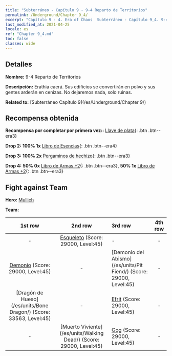 ```yaml
---
title: "Subterráneo - Capítulo 9 - 9-4 Reparto de Territorios"
permalink: /Underground/Chapter 9_4/
excerpt: "Capítulo 9 - 4. Era of Chaos  Subterráneo - Capítulo 9_4. 9-4 Reparto de Territorios"
last_modified_at: 2021-04-25
locale: es
ref: "Chapter 9_4.md"
toc: false
classes: wide
---
```


## Detalles

 **Nombre:** 9-4 Reparto de Territorios

 **Descripción:** Erathia caerá. Sus edificios se convertirán en polvo y sus gentes arderán en cenizas. No dejaremos nada, solo ruinas.

 **Related to:** [Subterráneo Capítulo 9](/es/Underground/Chapter 9/)

## Recompensa obtenida

 **Recompensa por completar por primera vez::** [Llave de plata](/ItemsES/con_693/){: .btn .btn--era3}

 **Drop 2:** **100% 1x** [Libro de Esencias](/ItemsES/mat_39/){: .btn .btn--era4}

 **Drop 3:** **100% 2x** [Pergaminos de hechizo](/ItemsES/con_694/){: .btn .btn--era3}

 **Drop 4:** **50% 0x** [Libro de Armas +2](/ItemsES/mat_32/){: .btn .btn--era3}, **50% 1x** [Libro de Armas +2](/ItemsES/mat_32/){: .btn .btn--era3}


## Fight against Team
 **Hero:** [Mullich](/es/heroes/Mullich/)

 **Team:**


  | 1st row | 2nd row | 3rd row | 4th row |
  |:----:|:----:|:----|:----:|
  | - | [Esqueleto](/es/units/Skeleton/) (Score: 29000, Level:45)  | - | - |
  | [Demonio](/es/units/Demon/) (Score: 29000, Level:45)  | - | [Demonio del Abismo](/es/units/Pit Fiend/) (Score: 29000, Level:45)  | - |
  | [Dragón de Hueso](/es/units/Bone Dragon/) (Score: 33563, Level:45)  | - | [Efrit](/es/units/Efreeti/) (Score: 29000, Level:45)  | - |
  | - | [Muerto Viviente](/es/units/Walking Dead/) (Score: 29000, Level:45)  | [Gog](/es/units/Gog/) (Score: 29000, Level:45)  | - |


